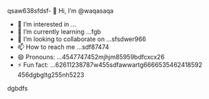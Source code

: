 qsaw638sfdsf- 👋 Hi, I’m @waqasaqa
- 👀 I’m interested in ...
- 🌱 I’m currently learning ...fgb
- 💞️ I’m looking to collaborate on ...sfsdwer966
- 📫 How to reach me ...sdf87474
- 😄 Pronouns: ...4547747452mjhjm85959bdfcxcx26
- ⚡ Fun fact: ...62611238787w455sdfawwartg6666535462418592
456dgbgltg255nh5223
<!---45asdsfd2212.mltyh6+99996+
waqasaqa/waqasaqa is a ✨ special ✨ repository because its `README.md` (this file) appears on your GitHub profile.lj3512
You can click the Preview link to take a look at your changes.45hn
--->dgbdfs
